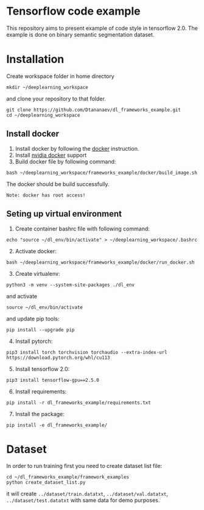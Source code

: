 # Tensorflow code example

This repository aims to present example of code style in tensorflow 2.0.
The example is done on binary semantic segmentation dataset.

# Installation

Create workspace folder in home directory
```
mkdir ~/deeplearning_workspace
```
and clone your repository to that folder.
```
git clone https://github.com/Dtananaev/dl_frameworks_example.git
cd ~/deeplearning_workspace
```

## Install docker

1. Install docker by following the [docker](https://docs.docker.com/engine/install/ubuntu/) instruction.
2. Install [nvidia docker](https://docs.nvidia.com/datacenter/cloud-native/container-toolkit/install-guide.html) support
3. Build docker file by following command:
```
bash ~/deeplearning_workspace/frameworks_example/docker/build_image.sh
```
The docker should be build successfully.

`Note: docker has root access!`

## Seting up virtual environment

1. Create container bashrc file with following command:
```
echo "source ~/dl_env/bin/activate" > ~/deeplearning_workspace/.bashrc
```
2. Activate docker:
```
bash ~/deeplearning_workspace/frameworks_example/docker/run_docker.sh
```
3. Create virtualenv:
```
python3 -m venv --system-site-packages ./dl_env
```

and activate
```
source ~/dl_env/bin/activate
```
and update pip tools:
```
pip install --upgrade pip
```
4. Install pytorch:
```
pip3 install torch torchvision torchaudio --extra-index-url https://download.pytorch.org/whl/cu113
```
5. Install tensorflow 2.0:
```
pip3 install tensorflow-gpu==2.5.0
```
6. Install requirements:
```
pip install -r dl_frameworks_example/requirements.txt
```
7. Install the package:
```
pip install -e dl_frameworks_example/
```

# Dataset

In order to run training first you need to create dataset list file:
```
cd ~/dl_frameworks_example/framework_examples
python create_dataset_list.py
```
it will create `../dataset/train.datatxt`, `../dataset/val.datatxt`, `../dataset/test.datatxt` with same data for demo purposes.

